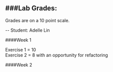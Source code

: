 ###Lab Grades:
--
Grades are on a 10 point scale. 

-- 
Student: Adelle Lin 

####Week 1

Exercise 1 = 10  
Exercise 2 = 8 with an opportunity for refactoring 


####Week 2 